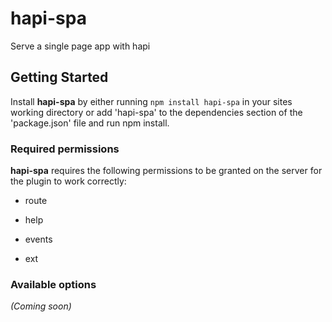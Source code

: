 # hapi-spa

Serve a single page app with hapi

## Getting Started
Install **hapi-spa** by either running `npm install hapi-spa` in your sites working directory or add 'hapi-spa' to the dependencies section of the 'package.json' file and run npm install.

### Required permissions
**hapi-spa** requires the following permissions to be granted on the server for the plugin to work correctly:
   - route

   - help
   - events
   - ext

### Available options
_(Coming soon)_